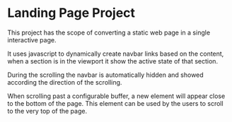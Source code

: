 # Landing Page Project

This project has the scope of converting a static web page in a single interactive page.

It uses javascript to dynamically create navbar links based on the content, when a section is in the viewport it show the active state of that section.

During the scrolling the navbar is automatically hidden and showed according the direction of the scrolling.

When scrolling past a configurable buffer, a new element will appear close to the bottom of the page. This element can be used by the users to scroll to the very top of the page.

